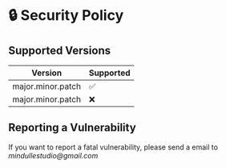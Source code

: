 # 🔒️ Security Policy

## Supported Versions

| Version | Supported          |
| ------- | ------------------ |
| major.minor.patch   | :white_check_mark: |
| major.minor.patch   | :x:                |

## Reporting a Vulnerability

If you want to report a fatal vulnerability, please send a email to _mindullestudio@gmail.com_
